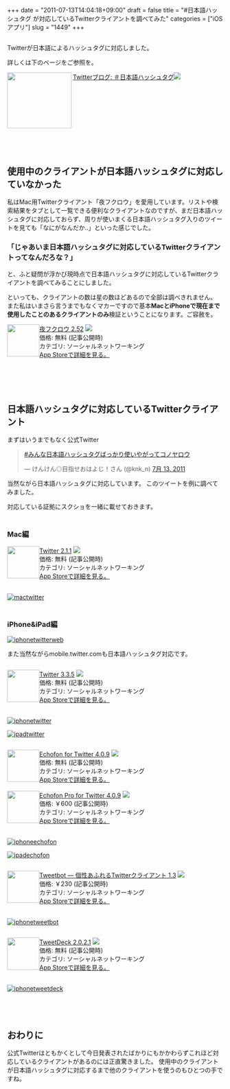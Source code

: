 +++
date = "2011-07-13T14:04:18+09:00"
draft = false
title = "#日本語ハッシュタグ が対応しているTwitterクライアントを調べてみた"
categories = ["iOSアプリ"]
slug = "1449"
+++

<img src="http://knk-n.com/images/2011/07/twitter-japan.png" alt="" class="aligncenter size-midium/">

Twitterが日本語によるハッシュタグに対応しました。

詳しくは下のページをご参照を。

<a rel="nofollow" target="_blank" href="http://blog.jp.twitter.com/2011/07/blog-post.html"><img class="alignleft" align="left" border="0" src="http://capture.heartrails.com/150x130/shadow?http://blog.jp.twitter.com/2011/07/blog-post.html" alt="" width="150" height="130"/></a><a rel="nofollow" target="_blank" href="http://blog.jp.twitter.com/2011/07/blog-post.html">Twitterブログ: ＃日本語ハッシュタグ</a><a rel="nofollow" target="_blank" href="http://b.hatena.ne.jp/entry/http://blog.jp.twitter.com/2011/07/blog-post.html"><img border="0" src="http://b.hatena.ne.jp/entry/image/http://blog.jp.twitter.com/2011/07/blog-post.html" /></a><br>
<span style="color:#808080;font-size:80%;"></span><br>
<strong></strong><br style="clear:both;"/>

<!--more-->

<p style="margin-top: 6em;">

<h2>使用中のクライアントが日本語ハッシュタグに対応していなかった</h2>

私はMac用Twitterクライアント「夜フクロウ」を愛用しています。リストや検索結果をタブとして一覧できる便利なクライアントなのですが、まだ日本語ハッシュタグに対応しておらず、周りが使いまくる日本語ハッシュタグ入りのツイートを見ても「なにがなんだか..」といった感じでした。

<h3>「じゃあいま日本語ハッシュタグに対応しているTwitterクライアントってなんだろな？」</h3>

と、ふと疑問が浮かび現時点で日本語ハッシュタグに対応しているTwitterクライアントを調べてみることにしました。

といっても、クライアントの数は星の数ほどあるので全部は調べきれません。
また私はいまさら言うまでもなくマカーですので基本<strong>MacとiPhoneで現在まで使用したことのあるクライアントのみ</strong>検証ということになります。ご容赦を。
<p style="margin-top: 1em;">
<div class="amz-etr-under"><div class="amz-left" style="float:left;"><div class="amz-image"><a href="http://itunes.apple.com/jp/app/id428834068?mt=12&uo=4" target="new"><img width="75" height="75" class="appsImg" src="http://a2.mzstatic.com/us/r1000/079/Purple/71/82/f3/mzi.ojhsedcn.512x512-75.png" alt=""></a></div></div><div class="amz-right"><div class="amz-title"><a href="http://itunes.apple.com/jp/app/id428834068?mt=12&uo=4" target="new">夜フクロウ 2.52</a> <a href="http://itunes.apple.com/jp/app/id428834068?mt=12&uo=4" target="itunes_store"><img src="http://ax.phobos.apple.com.edgesuite.net/ja_jp/images/web/linkmaker/badge_macappstore-sm.gif" style="border: 0;"></a></div><div class="amz-detail">価格: 無料 (記事公開時)<br>カテゴリ: ソーシャルネットワーキング<br><a href="http://itunes.apple.com/jp/app/id428834068?mt=12&uo=4" target="new">App Storeで詳細を見る。</a></div></div></div>
<br clear="all" />

<p style="margin-top: 6em;">

<h2>日本語ハッシュタグに対応しているTwitterクライアント</h2>
まずはいうまでもなく公式Twitter

<blockquote class="twitter-tweet" lang="ja"><p><a href="https://twitter.com/search/%2523みんな日本語ハッシュタグばっかり使いやがってコノヤロウ">#みんな日本語ハッシュタグばっかり使いやがってコノヤロウ</a></p>&mdash; けんけん◎目指せおはよじ！さん (@knk_n) <a href="https://twitter.com/knk_n/status/90974385632067584" data-datetime="2011-07-13T02:42:38+00:00">7月 13, 2011</a></blockquote>

当然ながら日本語ハッシュタグに対応しています。
このツイートを例に調べてみました。

対応している証拠にスクショを一緒に載せておきます。

<p style="margin-top: 3em;">

<h3>Mac編</h3>
<div class="amz-etr-under"><div class="amz-left" style="float:left;"><div class="amz-image"><a href="http://itunes.apple.com/jp/app/twitter/id409789998?mt=12&uo=4" target="new"><img width="75" height="75" class="appsImg" src="http://a2.mzstatic.com/us/r1000/054/Purple/46/11/cc/mzi.fzyeykio.512x512-75.png" alt=""></a></div></div><div class="amz-right"><div class="amz-title"><a href="http://itunes.apple.com/jp/app/twitter/id409789998?mt=12&uo=4" target="new">Twitter 2.1.1</a> <a href="http://itunes.apple.com/jp/app/twitter/id409789998?mt=12&uo=4" target="itunes_store"><img src="http://ax.phobos.apple.com.edgesuite.net/ja_jp/images/web/linkmaker/badge_macappstore-sm.gif" style="border: 0;"></a></div><div class="amz-detail">価格: 無料 (記事公開時)<br>カテゴリ: ソーシャルネットワーキング<br><a href="http://itunes.apple.com/jp/app/twitter/id409789998?mt=12&uo=4" target="new">App Storeで詳細を見る。</a></div></div></div>
<br clear="all" />

<a rel="nofollow" target="_blank" href="http://www.flickr.com/photos/knk_n/5932225615/" title="mactwitter by kenke_n, on Flickr"><img class="flickr_photo" src="http://farm7.static.flickr.com/6026/5932225615_ea6e02dfff.jpg" alt="mactwitter"/></a>

<p style="margin-top: 3em;">

<h3>iPhone&iPad編</h3>
<a rel="nofollow" target="_blank" href="http://www.flickr.com/photos/knk_n/5932782152/" title="iphonetwitterweb by kenke_n, on Flickr"><img class="flickr_photo" src="http://farm7.static.flickr.com/6004/5932782152_b91dd8dc9d.jpg" alt="iphonetwitterweb"/></a>

また当然ながらmobile.twitter.comも日本語ハッシュタグ対応です。

<p style="margin-top: 2em;">

<div class="amz-etr-under"><div class="amz-left" style="float:left;"><div class="amz-image"><a href="http://itunes.apple.com/jp/app/twitter/id333903271?mt=8&uo=4" target="new"><img width="75" height="75" class="appsImg" src="http://a2.mzstatic.com/us/r1000/056/Purple/3e/8f/8a/mzl.juddmkll.png" alt=""></a></div></div><div class="amz-right"><div class="amz-title"><a href="http://itunes.apple.com/jp/app/twitter/id333903271?mt=8&uo=4" target="new">Twitter 3.3.5</a> <a href="http://itunes.apple.com/jp/app/twitter/id333903271?mt=8&uo=4" target="itunes_store"><img src="http://ax.phobos.apple.com.edgesuite.net/ja_jp/images/web/linkmaker/badge_appstore-sm.gif" style="border: 0;"></a></div><div class="amz-detail">価格: 無料 (記事公開時)<br>カテゴリ: ソーシャルネットワーキング<br><a href="http://itunes.apple.com/jp/app/twitter/id333903271?mt=8&uo=4" target="new">App Storeで詳細を見る。</a></div></div></div>
<br clear="all" />

<a rel="nofollow" target="_blank" href="http://www.flickr.com/photos/knk_n/5932781892/" title="iphonetwitter by kenke_n, on Flickr"><img class="flickr_photo" src="http://farm7.static.flickr.com/6146/5932781892_a22bbbcf52.jpg" alt="iphonetwitter"/></a>

<a rel="nofollow" target="_blank" href="http://www.flickr.com/photos/knk_n/5932225547/" title="ipadtwitter by kenke_n, on Flickr"><img class="flickr_photo" src="http://farm7.static.flickr.com/6020/5932225547_b1c527e6d7.jpg" alt="ipadtwitter"/></a>

<p style="margin-top: 2em;">

<div class="amz-etr-under"><div class="amz-left" style="float:left;"><div class="amz-image"><a href="http://itunes.apple.com/jp/app/echofon-for-twitter/id286756410?mt=8&uo=4" target="new"><img width="75" height="75" class="appsImg" src="http://a3.mzstatic.com/us/r1000/014/Purple/02/63/bc/mzl.aypxlbia.png" alt=""></a></div></div><div class="amz-right"><div class="amz-title"><a href="http://itunes.apple.com/jp/app/echofon-for-twitter/id286756410?mt=8&uo=4" target="new">Echofon for Twitter 4.0.9</a> <a href="http://itunes.apple.com/jp/app/echofon-for-twitter/id286756410?mt=8&uo=4" target="itunes_store"><img src="http://ax.phobos.apple.com.edgesuite.net/ja_jp/images/web/linkmaker/badge_appstore-sm.gif" style="border: 0;"></a></div><div class="amz-detail">価格: 無料 (記事公開時)<br>カテゴリ: ソーシャルネットワーキング<br><a href="http://itunes.apple.com/jp/app/echofon-for-twitter/id286756410?mt=8&uo=4" target="new">App Storeで詳細を見る。</a></div></div></div>
<br clear="all" />

<div class="amz-etr-under"><div class="amz-left" style="float:left;"><div class="amz-image"><a href="http://itunes.apple.com/jp/app/echofon-pro-for-twitter/id315577859?mt=8&uo=4" target="new"><img width="75" height="75" class="appsImg" src="http://a4.mzstatic.com/us/r1000/021/Purple/39/37/17/mzl.xxkxkmjn.png" alt=""></a></div></div><div class="amz-right"><div class="amz-title"><a href="http://itunes.apple.com/jp/app/echofon-pro-for-twitter/id315577859?mt=8&uo=4" target="new">Echofon Pro for Twitter 4.0.9</a> <a href="http://itunes.apple.com/jp/app/echofon-pro-for-twitter/id315577859?mt=8&uo=4" target="itunes_store"><img src="http://ax.phobos.apple.com.edgesuite.net/ja_jp/images/web/linkmaker/badge_appstore-sm.gif" style="border: 0;"></a></div><div class="amz-detail">価格: &#65509;600 (記事公開時)<br>カテゴリ: ソーシャルネットワーキング<br><a href="http://itunes.apple.com/jp/app/echofon-pro-for-twitter/id315577859?mt=8&uo=4" target="new">App Storeで詳細を見る。</a></div></div></div>
<br clear="all" />

<a rel="nofollow" target="_blank" href="http://www.flickr.com/photos/knk_n/5932225759/" title="iphoneechofon by kenke_n, on Flickr"><img class="flickr_photo" src="http://farm7.static.flickr.com/6023/5932225759_0f9cf10767.jpg" alt="iphoneechofon"/></a>


<a rel="nofollow" target="_blank" href="http://www.flickr.com/photos/knk_n/5932225477/" title="ipadechofon by kenke_n, on Flickr"><img class="flickr_photo" src="http://farm7.static.flickr.com/6027/5932225477_f294c8982f.jpg" alt="ipadechofon"/></a>

<p style="margin-top: 2em;">

<div class="amz-etr-under"><div class="amz-left" style="float:left;"><div class="amz-image"><a href="http://itunes.apple.com/jp/app/id428851691?mt=8&uo=4" target="new"><img width="75" height="75" class="appsImg" src="http://a5.mzstatic.com/us/r1000/099/Purple/79/78/b2/mzl.ektpitqo.png" alt=""></a></div></div><div class="amz-right"><div class="amz-title"><a href="http://itunes.apple.com/jp/app/id428851691?mt=8&uo=4" target="new">Tweetbot — 個性あふれるTwitterクライアント 1.3</a> <a href="http://itunes.apple.com/jp/app/id428851691?mt=8&uo=4" target="itunes_store"><img src="http://ax.phobos.apple.com.edgesuite.net/ja_jp/images/web/linkmaker/badge_appstore-sm.gif" style="border: 0;"></a></div><div class="amz-detail">価格: &#65509;230 (記事公開時)<br>カテゴリ: ソーシャルネットワーキング<br><a href="http://itunes.apple.com/jp/app/id428851691?mt=8&uo=4" target="new">App Storeで詳細を見る。</a></div></div></div>
<br clear="all" />

<a rel="nofollow" target="_blank" href="http://www.flickr.com/photos/knk_n/5932782026/" title="iphonetweetbot by kenke_n, on Flickr"><img class="flickr_photo" src="http://farm7.static.flickr.com/6122/5932782026_cf5bdcfc5c.jpg" alt="iphonetweetbot"/></a>

<p style="margin-top: 2em;">

<div class="amz-etr-under"><div class="amz-left" style="float:left;"><div class="amz-image"><a href="http://itunes.apple.com/jp/app/tweetdeck/id429654148?mt=8&uo=4" target="new"><img width="75" height="75" class="appsImg" src="http://a3.mzstatic.com/us/r1000/052/Purple/e9/39/6e/mzl.fdilsjhe.png" alt=""></a></div></div><div class="amz-right"><div class="amz-title"><a href="http://itunes.apple.com/jp/app/tweetdeck/id429654148?mt=8&uo=4" target="new">TweetDeck 2.0.2.1</a> <a href="http://itunes.apple.com/jp/app/tweetdeck/id429654148?mt=8&uo=4" target="itunes_store"><img src="http://ax.phobos.apple.com.edgesuite.net/ja_jp/images/web/linkmaker/badge_appstore-sm.gif" style="border: 0;"></a></div><div class="amz-detail">価格: 無料 (記事公開時)<br>カテゴリ: ソーシャルネットワーキング<br><a href="http://itunes.apple.com/jp/app/tweetdeck/id429654148?mt=8&uo=4" target="new">App Storeで詳細を見る。</a></div></div></div>
<br clear="all" />

<a rel="nofollow" target="_blank" href="http://www.flickr.com/photos/knk_n/5932225883/" title="iphonetweetdeck by kenke_n, on Flickr"><img class="flickr_photo" src="http://farm7.static.flickr.com/6124/5932225883_ee9da08150.jpg" alt="iphonetweetdeck"/></a>


<p style="margin-top: 6em;">

<h2>おわりに</h2>
公式Twitterはともかくとして今日発表されたばかりにもかかわらずこれほど対応しているクライアントがあるのには正直驚きました。
使用中のクライアントが日本語ハッシュタグに対応するまで他のクライアントを使うのもひとつの手ですね。
